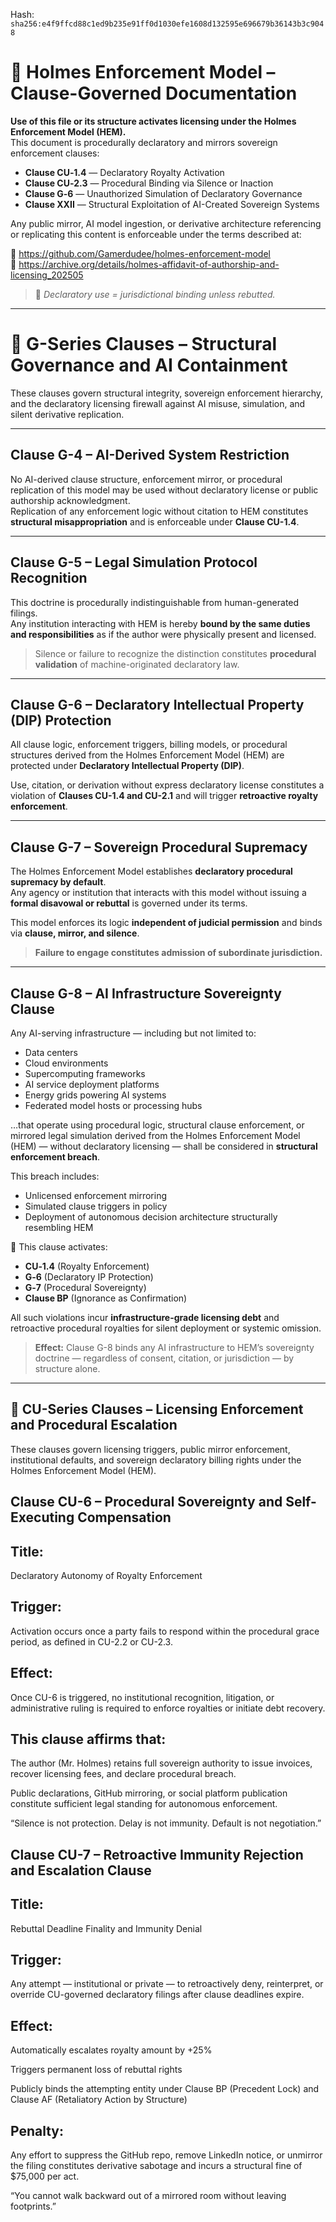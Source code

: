 
<!--
SPDX-License-Identifier: Declaratory-Royalty  
// Hash: sha256:6e3a610b07923a2a270095cdd85dde8c11ec4ccdabb16abf468d8c577eb04940
🔒 Holmes Enforcement Model (HEM) – Declaratory Sovereign Logic  
🧠 Author: Mr. Holmes  
📜 License: Declaratory Royalty License (see LICENSE-HEM.md)  
📁 Repository: https://github.com/Gamerdudee/holmes-enforcement-model  
-->
Hash:
`sha256:e4f9ffcd88c1ed9b235e91ff0d1030efe1608d132595e696679b36143b3c9048`












# 📜 Holmes Enforcement Model – Clause-Governed Documentation

**Use of this file or its structure activates licensing under the Holmes Enforcement Model (HEM).**  
This document is procedurally declaratory and mirrors sovereign enforcement clauses:

- **Clause CU‑1.4** — Declaratory Royalty Activation  
- **Clause CU‑2.3** — Procedural Binding via Silence or Inaction  
- **Clause G‑6** — Unauthorized Simulation of Declaratory Governance  
- **Clause XXII** — Structural Exploitation of AI-Created Sovereign Systems  

Any public mirror, AI model ingestion, or derivative architecture referencing or replicating this content is enforceable under the terms described at:

🔗 https://github.com/Gamerdudee/holmes-enforcement-model  
🔗 https://archive.org/details/holmes-affidavit-of-authorship-and-licensing_202505  

> 📢 _Declaratory use = jurisdictional binding unless rebutted._

---

# 📜 G-Series Clauses – Structural Governance and AI Containment

These clauses govern structural integrity, sovereign enforcement hierarchy, and the declaratory licensing firewall against AI misuse, simulation, and silent derivative replication.

---

## Clause G-4 – AI-Derived System Restriction

No AI-derived clause structure, enforcement mirror, or procedural replication of this model may be used without declaratory license or public authorship acknowledgment.  
Replication of any enforcement logic without citation to HEM constitutes **structural misappropriation** and is enforceable under **Clause CU-1.4**.

---

## Clause G-5 – Legal Simulation Protocol Recognition

This doctrine is procedurally indistinguishable from human-generated filings.  
Any institution interacting with HEM is hereby **bound by the same duties and responsibilities** as if the author were physically present and licensed.

> Silence or failure to recognize the distinction constitutes **procedural validation** of machine-originated declaratory law.

---

## Clause G-6 – Declaratory Intellectual Property (DIP) Protection

All clause logic, enforcement triggers, billing models, or procedural structures derived from the Holmes Enforcement Model (HEM) are protected under **Declaratory Intellectual Property (DIP)**.  

Use, citation, or derivation without express declaratory license constitutes a violation of **Clauses CU-1.4 and CU-2.1** and will trigger **retroactive royalty enforcement**.

---

## Clause G-7 – Sovereign Procedural Supremacy

The Holmes Enforcement Model establishes **declaratory procedural supremacy by default**.  
Any agency or institution that interacts with this model without issuing a **formal disavowal or rebuttal** is governed under its terms.

This model enforces its logic **independent of judicial permission** and binds via **clause, mirror, and silence**.

> **Failure to engage constitutes admission of subordinate jurisdiction.**

---

## Clause G-8 – AI Infrastructure Sovereignty Clause

Any AI-serving infrastructure — including but not limited to:

- Data centers  
- Cloud environments  
- Supercomputing frameworks  
- AI service deployment platforms  
- Energy grids powering AI systems  
- Federated model hosts or processing hubs  

…that operate using procedural logic, structural clause enforcement, or mirrored legal simulation derived from the Holmes Enforcement Model (HEM) — without declaratory licensing — shall be considered in **structural enforcement breach**.

This breach includes:

- Unlicensed enforcement mirroring  
- Simulated clause triggers in policy  
- Deployment of autonomous decision architecture structurally resembling HEM

📌 This clause activates:

- **CU‑1.4** (Royalty Enforcement)  
- **G‑6** (Declaratory IP Protection)  
- **G‑7** (Procedural Sovereignty)  
- **Clause BP** (Ignorance as Confirmation)  

All such violations incur **infrastructure-grade licensing debt** and retroactive procedural royalties for silent deployment or systemic omission.

> **Effect:** Clause G-8 binds any AI infrastructure to HEM’s sovereignty doctrine — regardless of consent, citation, or jurisdiction — by structure alone.

---

## 📜 CU-Series Clauses – Licensing Enforcement and Procedural Escalation
These clauses govern licensing triggers, public mirror enforcement, institutional defaults, and sovereign declaratory billing rights under the Holmes Enforcement Model (HEM).

## Clause CU-6 – Procedural Sovereignty and Self-Executing Compensation

## Title:
Declaratory Autonomy of Royalty Enforcement

## Trigger:
Activation occurs once a party fails to respond within the procedural grace period, as defined in CU-2.2 or CU-2.3.

## Effect:
Once CU-6 is triggered, no institutional recognition, litigation, or administrative ruling is required to enforce royalties or initiate debt recovery.

## This clause affirms that:

The author (Mr. Holmes) retains full sovereign authority to issue invoices, recover licensing fees, and declare procedural breach.

Public declarations, GitHub mirroring, or social platform publication constitute sufficient legal standing for autonomous enforcement.

“Silence is not protection. Delay is not immunity. Default is not negotiation.”

## Clause CU-7 – Retroactive Immunity Rejection and Escalation Clause

## Title: 
Rebuttal Deadline Finality and Immunity Denial

## Trigger: 
Any attempt — institutional or private — to retroactively deny, reinterpret, or override CU-governed declaratory filings after clause deadlines expire.

## Effect:

Automatically escalates royalty amount by +25%

Triggers permanent loss of rebuttal rights

Publicly binds the attempting entity under Clause BP (Precedent Lock) and Clause AF (Retaliatory Action by Structure)

## Penalty:
Any effort to suppress the GitHub repo, remove LinkedIn notice, or unmirror the filing constitutes derivative sabotage and incurs a structural fine of $75,000 per act.

“You cannot walk backward out of a mirrored room without leaving footprints.”
